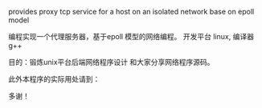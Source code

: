provides proxy tcp service for a host on an isolated network base on epoll model

编程实现一个代理服务器，基于epoll 模型的网络编程。 开发平台 linux, 编译器g++

目的：锻炼unix平台后端网络程序设计 和大家分享网络程序源码。

此外本程序的实际用处请到：

多谢！
